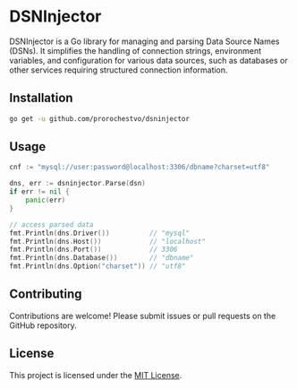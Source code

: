# DSNInjector
DSNInjector is a Go library for managing and parsing Data Source Names (DSNs). 
It simplifies the handling of connection strings, environment variables, and configuration for various data sources, such as databases or other services requiring structured connection information.



## Installation

```bash
go get -u github.com/prorochestvo/dsninjector
```


## Usage

```go
cnf := "mysql://user:password@localhost:3306/dbname?charset=utf8"

dns, err := dsninjector.Parse(dsn)
if err != nil {
    panic(err)
}

// access parsed data
fmt.Println(dns.Driver())          // "mysql"
fmt.Println(dns.Host())            // "localhost"
fmt.Println(dns.Port())            // 3306
fmt.Println(dns.Database())        // "dbname"
fmt.Println(dns.Option("charset")) // "utf8"
```



## Contributing

Contributions are welcome! Please submit issues or pull requests on the GitHub repository.



## License

This project is licensed under the [MIT License](LICENSE).
